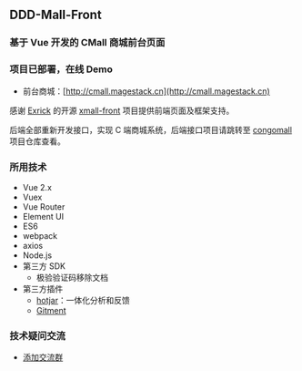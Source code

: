 ## DDD-Mall-Front

### 基于 Vue 开发的 CMall 商城前台页面

### 项目已部署，在线 Demo

- 前台商城：[http://cmall.magestack.cn](http://cmall.magestack.cn)

感谢 [Exrick](https://github.com/Exrick) 的开源 [xmall-front](https://github.com/Exrick/xmall-front) 项目提供前端页面及框架支持。

后端全部重新开发接口，实现 C 端商城系统，后端接口项目请跳转至 [congomall](https://gitee.com/opengoofy/congomall) 项目仓库查看。

### 所用技术

- Vue 2.x
- Vuex
- Vue Router
- Element UI
- ES6
- webpack
- axios
- Node.js
- 第三方 SDK
  - 极验验证码移除文档
- 第三方插件
  - [hotjar](https://github.com/Exrick/xmall/blob/master/study/hotjar.md)：一体化分析和反馈
  - [Gitment](https://github.com/imsun/gitment)

### 技术疑问交流

- [添加交流群](https://magestack.cn/preparation/group.html)